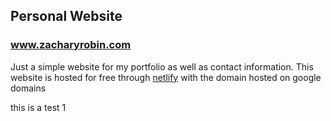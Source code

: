 ## Personal Website 

### www.zacharyrobin.com

Just a simple website for my portfolio as well as contact information. 
This website is hosted for free through [netlify](https://www.netlify.com/) with the domain hosted on google domains

this is a test 1